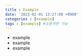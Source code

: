 ```yaml
---
title : Example
date: '2023-02-01 13:27:00 +0900'
categories : [example]
tags : [example] #소문자만 가능
---
```


- example
- example
- example
